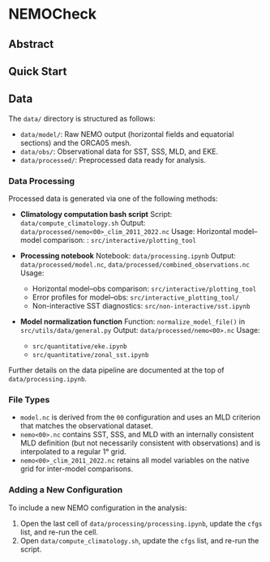 # NEMOCheck

## Abstract

## Quick Start

## Data

The `data/` directory is structured as follows:

* `data/model/`: Raw NEMO output (horizontal fields and equatorial sections) and the ORCA05 mesh.
* `data/obs/`: Observational data for SST, SSS, MLD, and EKE.
* `data/processed/`: Preprocessed data ready for analysis.

### Data Processing

Processed data is generated via one of the following methods:

* **Climatology computation bash script**
  Script: `data/compute_climatology.sh`
  Output: `data/processed/nemo<00>_clim_2011_2022.nc`
  Usage: Horizontal model–model comparison: : `src/interactive/plotting_tool`

* **Processing notebook**
  Notebook: `data/processing.ipynb`
  Output: `data/processed/model.nc`, `data/processed/combined_observations.nc`
  Usage:

  * Horizontal model–obs comparison: `src/interactive/plotting_tool`
  * Error profiles for model–obs: `src/interactive_plotting_tool/`
  * Non-interactive SST diagnostics: `src/non-interactive/sst.ipynb`

* **Model normalization function**
  Function: `normalize_model_file()` in `src/utils/data/general.py`
  Output: `data/processed/nemo<00>.nc`
  Usage:

  * `src/quantitative/eke.ipynb`
  * `src/quantitative/zonal_sst.ipynb`

Further details on the data pipeline are documented at the top of `data/processing.ipynb`.

### File Types

* `model.nc` is derived from the `00` configuration and uses an MLD criterion that matches the observational dataset.
* `nemo<00>.nc` contains SST, SSS, and MLD with an internally consistent MLD definition (but not necessarily consistent with observations) and is interpolated to a regular 1° grid.
* `nemo<00>_clim_2011_2022.nc` retains all model variables on the native grid for inter-model comparisons.

### Adding a New Configuration

To include a new NEMO configuration in the analysis:

1. Open the last cell of `data/processing/processing.ipynb`, update the `cfgs` list, and re-run the cell.
2. Open `data/compute_climatology.sh`, update the `cfgs` list, and re-run the script.




